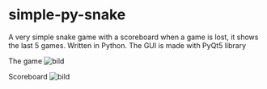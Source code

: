 # simple-py-snake
A very simple snake game with a scoreboard when a game is lost, it shows the last 5 games. Written in Python. The GUI is made with PyQt5 library


The game
![bild](https://user-images.githubusercontent.com/97090119/230789859-0fc63240-946b-4b43-84f9-8c1f75cbfb58.png)

Scoreboard
![bild](https://user-images.githubusercontent.com/97090119/230790875-b8ff779f-0b8b-48cc-8fc9-dd69c0256a24.png)

